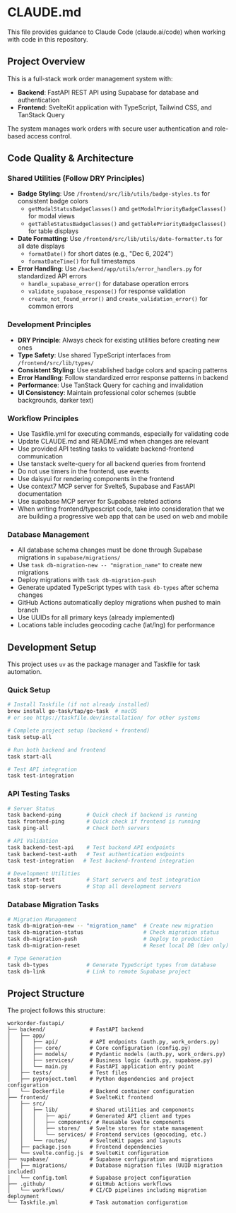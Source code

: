 # CLAUDE.md

This file provides guidance to Claude Code (claude.ai/code) when working with code in this repository.

## Project Overview

This is a full-stack work order management system with:
- **Backend**: FastAPI REST API using Supabase for database and authentication
- **Frontend**: SvelteKit application with TypeScript, Tailwind CSS, and TanStack Query

The system manages work orders with secure user authentication and role-based access control.

## Code Quality & Architecture

### Shared Utilities (Follow DRY Principles)
- **Badge Styling**: Use `/frontend/src/lib/utils/badge-styles.ts` for consistent badge colors
  - `getModalStatusBadgeClasses()` and `getModalPriorityBadgeClasses()` for modal views
  - `getTableStatusBadgeClasses()` and `getTablePriorityBadgeClasses()` for table displays
- **Date Formatting**: Use `/frontend/src/lib/utils/date-formatter.ts` for all date displays
  - `formatDate()` for short dates (e.g., "Dec 6, 2024")
  - `formatDateTime()` for full timestamps
- **Error Handling**: Use `/backend/app/utils/error_handlers.py` for standardized API errors
  - `handle_supabase_error()` for database operation errors
  - `validate_supabase_response()` for response validation
  - `create_not_found_error()` and `create_validation_error()` for common errors

### Development Principles
- **DRY Principle**: Always check for existing utilities before creating new ones
- **Type Safety**: Use shared TypeScript interfaces from `/frontend/src/lib/types/`
- **Consistent Styling**: Use established badge colors and spacing patterns
- **Error Handling**: Follow standardized error response patterns in backend
- **Performance**: Use TanStack Query for caching and invalidation
- **UI Consistency**: Maintain professional color schemes (subtle backgrounds, darker text)

### Workflow Principles
- Use Taskfile.yml for executing commands, especially for validating code
- Update CLAUDE.md and README.md when changes are relevant
- Use provided API testing tasks to validate backend-frontend communication
- Use tanstack svelte-query for all backend queries from frontend
- Do not use timers in the frontend, use events
- Use daisyui for rendering components in the frontend
- Use context7 MCP server for Svelte5, Supabase and FastAPI documentation
- Use supabase MCP server for Supabase related actions
- When writing frontend/typescript code, take into consideration that we are building a progressive web app that can be used on web and mobile

### Database Management
- All database schema changes must be done through Supabase migrations in `supabase/migrations/`
- Use `task db-migration-new -- "migration_name"` to create new migrations
- Deploy migrations with `task db-migration-push`
- Generate updated TypeScript types with `task db-types` after schema changes
- GitHub Actions automatically deploy migrations when pushed to main branch
- Use UUIDs for all primary keys (already implemented)
- Locations table includes geocoding cache (lat/lng) for performance

## Development Setup

This project uses `uv` as the package manager and Taskfile for task automation.

### Quick Setup
```bash
# Install Taskfile (if not already installed)
brew install go-task/tap/go-task  # macOS
# or see https://taskfile.dev/installation/ for other systems

# Complete project setup (backend + frontend)
task setup-all

# Run both backend and frontend
task start-all

# Test API integration
task test-integration
```

### API Testing Tasks
```bash
# Server Status
task backend-ping        # Quick check if backend is running
task frontend-ping       # Quick check if frontend is running
task ping-all            # Check both servers

# API Validation
task backend-test-api    # Test backend API endpoints
task backend-test-auth   # Test authentication endpoints
task test-integration   # Test backend-frontend integration

# Development Utilities
task start-test          # Start servers and test integration
task stop-servers        # Stop all development servers
```

### Database Migration Tasks
```bash
# Migration Management
task db-migration-new -- "migration_name"  # Create new migration
task db-migration-status                   # Check migration status
task db-migration-push                     # Deploy to production
task db-migration-reset                    # Reset local DB (dev only)

# Type Generation
task db-types            # Generate TypeScript types from database
task db-link             # Link to remote Supabase project
```

## Project Structure

The project follows this structure:
```
workorder-fastapi/
├── backend/              # FastAPI backend
│   ├── app/
│   │   ├── api/          # API endpoints (auth.py, work_orders.py)
│   │   ├── core/         # Core configuration (config.py)
│   │   ├── models/       # Pydantic models (auth.py, work_orders.py)
│   │   ├── services/     # Business logic (auth.py, supabase.py)
│   │   └── main.py       # FastAPI application entry point
│   ├── tests/            # Test files
│   ├── pyproject.toml    # Python dependencies and project configuration
│   └── Dockerfile        # Backend container configuration
├── frontend/             # SvelteKit frontend
│   ├── src/
│   │   ├── lib/          # Shared utilities and components
│   │   │   ├── api/      # Generated API client and types
│   │   │   ├── components/ # Reusable Svelte components
│   │   │   ├── stores/   # Svelte stores for state management
│   │   │   └── services/ # Frontend services (geocoding, etc.)
│   │   └── routes/       # SvelteKit pages and layouts
│   ├── package.json      # Frontend dependencies
│   └── svelte.config.js  # SvelteKit configuration
├── supabase/             # Supabase configuration and migrations
│   ├── migrations/       # Database migration files (UUID migration included)
│   └── config.toml       # Supabase project configuration
├── .github/              # GitHub Actions workflows
│   └── workflows/        # CI/CD pipelines including migration deployment
└── Taskfile.yml          # Task automation configuration
```
